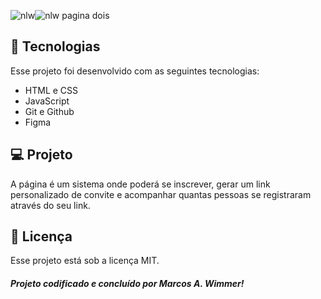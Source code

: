 ![nlw](https://github.com/user-attachments/assets/c9ff5d73-79c1-43aa-8cb0-c82c253e0526)![nlw pagina dois](https://github.com/user-attachments/assets/d4229773-c65d-4824-a9e2-927a44fbacaf)

## 🚀 Tecnologias
Esse projeto foi desenvolvido com as seguintes tecnologias:

* HTML e CSS  
* JavaScript  
* Git e Github    
* Figma  


## 💻 Projeto
A página é um sistema onde poderá se inscrever, gerar um link personalizado de convite e acompanhar quantas pessoas se registraram através do seu link.

## :memo: Licença

Esse projeto está sob a licença MIT.    


##### Projeto codificado e concluído por Marcos A. Wimmer!
